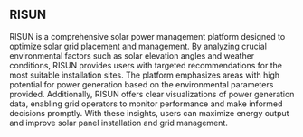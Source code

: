 ## **RISUN**

RISUN is a comprehensive solar power management platform designed to optimize solar grid placement and management. By analyzing crucial environmental factors such as solar elevation angles and weather conditions, RISUN provides users with targeted recommendations for the most suitable installation sites. The platform emphasizes areas with high potential for power generation based on the environmental parameters provided. Additionally, RISUN offers clear visualizations of power generation data, enabling grid operators to monitor performance and make informed decisions promptly. With these insights, users can maximize energy output and improve solar panel installation and grid management.
